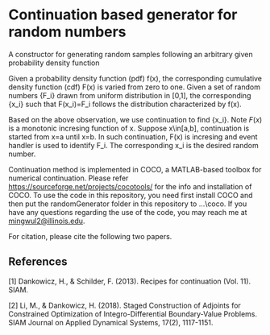 # Continuation based generator for random numbers
A constructor for generating random samples following an arbitrary given probability density function

Given a probability density function (pdf) f(x), the corresponding cumulative density function (cdf) F(x) is varied from zero to one. Given a set of random numbers {F_i} drawn from uniform distribution in [0,1], the corresponding {x_i} such that F(x_i)=F_i follows the distribution characterized by f(x).

Based on the above observation, we use continuation to find {x_i}. Note $F(x)$ is a monotonic incresing function of x. Suppose x\in[a,b], continuation is started from x=a until x=b. In such continuation, F(x) is incresing and event handler is used to identify F_i. The corresponding x_i is the desired random number.

Continuation method is implemented in COCO, a MATLAB-based toolbox for numerical continuation. Please refer https://sourceforge.net/projects/cocotools/ for the info and installation of COCO. To use the code in this repository, you need first install COCO and then put the randomGenerator folder in this repository to ...\coco. If you have any questions regarding the use of the code, you may reach me at mingwul2@illinois.edu.

For citation, please cite the following two papers.

## References
[1] Dankowicz, H., & Schilder, F. (2013). Recipes for continuation (Vol. 11). SIAM.

[2] Li, M., & Dankowicz, H. (2018). Staged Construction of Adjoints for Constrained Optimization of Integro-Differential Boundary-Value Problems. SIAM Journal on Applied Dynamical Systems, 17(2), 1117-1151.


